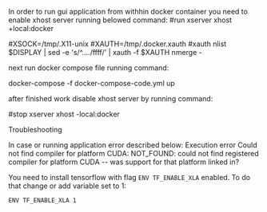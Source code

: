 In order to run gui application from withhin docker container
you need to enable xhost server running belowed command:
#run xserver
xhost +local:docker

#XSOCK=/tmp/.X11-unix
#XAUTH=/tmp/.docker.xauth
#xauth nlist $DISPLAY | sed -e 's/^..../ffff/' | xauth -f $XAUTH nmerge -

next run docker compose file running command:

docker-compose -f docker-compose-code.yml up

after finished work disable xhost server by running command:
 
#stop xserver
xhost -local:docker


Troubleshooting

In case or running application error described below:
Execution error
Could not find compiler for platform CUDA: NOT_FOUND: could not find registered compiler for platform CUDA -- was support for that platform linked in?

You need to install tensorflow with flag `ENV TF_ENABLE_XLA` enabled. To do that change or add variable set to 1:

`ENV TF_ENABLE_XLA 1`

